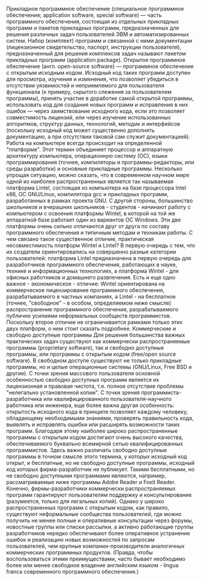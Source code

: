 Прикладное программное обеспечение (специальное программное обеспечение; application software, special software) — часть программного обеспечения, состоящая из отдельных прикладных программ и пакетов прикладных программ, предназначенных для решения различных задач пользователей ЭВМ и автоматизированных систем. Набор (комплект) программ и связанной с ними документации (лицензионное свидетельство, паспорт, инструкции пользователя), предназначенный для решения комплексов задач называют пакетом прикладных программ (application package). Открытое программное обеспечение (англ. open-source software) — программное обеспечение с открытым исходным кодом. Исходный код таких программ доступен для просмотра, изучения и изменения, что позволяет убедиться в отсутствии уязвимостей и неприемлемого для пользователя функционала (к примеру, скрытого слежения за пользователем программы), принять участие в доработке самой открытой программы, использовать код для создания новых программ и исправления в них ошибок — через заимствование исходного кода, если это позволяет совместимость лицензий, или через изучение использованных алгоритмов, структур данных, технологий, методик и интерфейсов (поскольку исходный код может существенно дополнять документацию, а при отсутствии таковой сам служит документацией).
Работа на компьютере всегда происходит на определенной "платформе". Этот термин объединяет процессор и аппаратную архитектуру компьютера, операционную систему (ОС), языки программирования (точнее, компиляторы и программы-редакторы, или среды разработки) и основные прикладные программы. Несколько упрощая ситуацию, можно сказать, что в современном научном мире одной из наиболее распространенных является так называемая платформа Lintel, состоящая из компьютера на базе процессора Intel x86, ОС GNU/Linux, компилятора gcc и прикладных программ, разработанных в рамках проекта GNU. С другой стороны, большинство школьников и вчерашних школьников - студентов - начинают работу с компьютером с освоения платформы Wintel, в которой на той же аппаратной базе работает один из вариантов ОС Windows. Эти две платформы очень сильно отличаются друг от друга по составу программного обеспечения и типичным методам и техникам работы.
С чем связано такое существенное отличие, практическая несовместимость платформ Wintel и Lintel? В первую очередь с тем, что их создатели ориентировались на совершенно разные категории пользователей: платформа Lintel предназначена в первую очередь для разработчиков программного обеспечения, работающих в науке, технике и информационных технологиях, а платформа Wintel - для офисных работников и домашнего развлечения. Есть и еще одно важное - экономическое - отличие: Wintel ориентирована на коммерческое лицензирование программного обеспечения, разрабатываемого в частных компаниях, а Lintel - на бесплатное (точнее, "свободное" - в особом, определяемом ниже смысле) распространение программного обеспечения, разрабатываемого публично усилиями неформальных сообществ программистов. Поскольку второе отличие не ограничивается рамками только этих двух платформ, о нем стоит сказать подробнее.
Коммерческие и свободно доступные программы
Для решения большинства важных практических задач существуют как коммерчески распространяемые программы (proprietary software), так и свободно доступные программы, или программы с открытым кодом (free/open source software). В свободном доступе существуют не только прикладные программы, но и целые операционные системы (GNU/Linux, Free BSD и другие).
С точки зрения массового пользователя основной особенностью свободно доступных программ является их лицензионная и правовая чистота, т.е. полное отсутствие проблемы "нелегально установленной копии". С точки зрения программиста-разработчика или квалифицированного пользователя-научного работника или инженера, еще более важна другая особенность: открытость исходного кода в принципе позволяет каждому человеку, обладающему необходимыми знаниями, проверять правильность кода, выявлять и исправлять ошибки или расширять возможности таких программ. Благодаря этому наиболее широко распространенные программы с открытым кодом достигают очень высокого качества, обеспечиваемого буквально всемирной сетью квалифицированных программистов.
Здесь важно различать свободно доступные программы в точном смысле этого термина, у которых исходный код открыт, и бесплатные, но не свободно доступные программы, исходный код которых фирма-разработчик не публикует. Такими бесплатными, но не свободно доступными программами являются, например, рассматриваемые ниже программы Adobe Reader и Foxit Reader.
Конечно, фирмы-разработчики коммерчески распространяемых программ гарантируют пользователям поддержку и консультирование (разумеется, только для легальных копий). Однако у широко распространенных программ с открытым кодом, как правило, существуют неформальные сообщества пользователей, где можно получить не менее полные и оперативные консультации через форумы, новостные группы или списки рассылки, а активно работающие группы разработчиков нередко обеспечивают более оперативное устранение ошибок и реализацию новых возможностей по запросам пользователей, чем крупные компании-производители аналогичных коммерческих программных продуктов. (Правда, чтобы воспользоваться этими преимуществами, часто бывает необходимо более или менее свободное владение английским языком - lingua franca современного программного обеспечения.)
